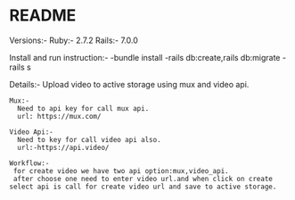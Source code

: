 # README

Versions:-
   Ruby:- 2.7.2
   Rails:- 7.0.0
   
Install and run instruction:-
 -bundle install
 -rails db:create,rails db:migrate
 -rails s
 
 Details:-
	Upload video to active storage using mux and video api.

	Mux:-
	  Need to api key for call mux api.
	  url: https://mux.com/

	Video Api:-
	  Need to key for call video api also.
	  url:-https://api.video/

	Workflow:-
	 for create video we have two api option:mux,video_api.
	 after choose one need to enter video url.and when click on create select api is call for create video url and save to active storage.

 

